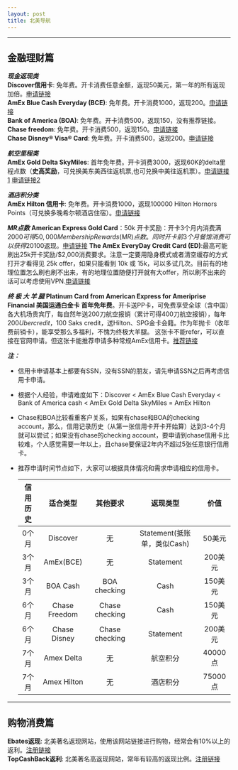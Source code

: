 ```yaml
---
layout: post
title: 北美导航
---
```


---

金融理财篇
-----

***现金返现类***  
**Discover信用卡**: 免年费。开卡消费任意金额，返现50美元，第一年的所有返现加倍。[申请链接][1]  
**AmEx Blue Cash Everyday (BCE)**: 免年费。开卡消费1000，返现200。[申请链接][2]   
**Bank of America (BOA)**: 免年费。开卡消费500，返现150，没有推荐链接。   
**Chase freedom**: 免年费。开卡消费500，返现150。[申请链接][3]   
**Chase Disney® Visa® Card**: 免年费。开卡消费500，返现200。[申请链接][4]   
  
***航空里程类***  
**AmEx Gold Delta SkyMiles**: 首年免年费。开卡消费3000，返现60K的delta里程点数（**史高奖励**，可兑换美东美西往返机票,也可兑换中美往返机票）。[申请链接1][5]
[申请链接2][12]
  
***酒店积分类***  
**AmEx Hilton 信用卡**: 免年费。开卡消费1000，返现100000 Hilton Hornors Points（可兑换多晚希尔顿酒店住宿）。[申请链接][6]  

***MR点数***
**American Express Gold Card**：50k 开卡奖励：开卡3个月内消费满 $2000 可得 50,000 Membership Rewards (MR) 点数。同时开卡前3个月餐馆消费可以获得20%返现，最高$100返现。[申请链接][10]
**The AmEx EveryDay Credit Card (ED)**:最高可能刷出25k开卡奖励/$2,000消费要求。注意一定要用隐身模式或者清空缓存的方式打开才看得见 25k offer，如果只能看到 10k 或 15k，可以多试几次。目前有的地理位置怎么刷也刷不出来，有的地理位置随便打开就有大offer，所以刷不出来的话可以考虑使用VPN.[申请链接][11]



***终 极 大 羊 腿***
**Platinum Card from American Express for Ameriprise Financial 美国运通白金卡**
**首年免年费**。开卡送PP卡，可免费享受全球（含中国）各大机场贵宾厅，每自然年送200刀航空报销（累计可得400刀航空报销），每年$200 Uber credit，$100 Saks credit，送Hilton、SPG金卡会籍。作为年抛卡（收年费前销卡），能享受那么多福利，不愧为终极大羊腿。
这张卡不能refer，可以直接在官网申请。但这张卡能推荐申请多种常规AmEx信用卡。[推荐链接][9]


***注：***
* 信用卡申请基本上都要有SSN，没有SSN的朋友，请先申请SSN之后再考虑信用卡申请。  
* 根据个人经验，申请难度如下：Discover < AmEx Blue Cash Everyday < Bank of America cash < AmEx Gold Delta SkyMiles = AmEx Hilton  
* Chase和BOA比较看重客户关系，如果有chase和BOA的checking account，那么，信用记录历史（从第一张信用卡开卡开始算）达到3-4个月就可以尝试；如果没有chase的checking account，要申请到chase信用卡比较难，个人感觉需要一年以上，且chase要保证2年内不超过5张任意银行信用卡。  
* 推荐申请时间节点如下，大家可以根据具体情况和需求申请相应的信用卡。  
  
  |信用历史|适合类型|其他要求|返现类型|价值|
  | :-: | :-: | :-: | :-: | :-: |
  |0个月|Discover|无|Statement(抵账单，类似Cash)|50美元|
  |3个月|AmEx(BCE)|无|Statement|200美元|
  |3个月|BOA Cash|BOA checking|Cash|150美元|
  |6个月|Chase Freedom|Chase checking|Cash|150美元|
  |6个月|Chase Disney|Chase checking|Statement|200美元|
  |7个月|Amex Delta|无|航空积分|40000点|
  |7个月|Amex Hilton|无|酒店积分|75000点|


---

购物消费篇
-----
**Ebates返现**: 北美著名返现网站，使用该网站链接进行购物，经常会有10%以上的返利。[注册链接][7]  
**TopCashBack返利**: 北美著名高返现网站，常年有较高的返现比例。[注册链接][8]





  [1]: https://refer.discover.com/s/32o7u
  [2]: http://refer.amex.us/MENGHLOXux?XLINK=MYCP
  [3]: https://www.referyourchasecard.com/2/UDUG3W8CER
  [4]: https://www.referyourchasecard.com/200/Y4KESEE38Z
  [5]: http://refer.amex.us/MENGHL0YVF?XLINK=MYCP
  [6]: http://refer.amex.us/MENGHLTXbi?xl=cp33
  [7]: https://www.ebates.com/r/LIUMEN56?eeid=28187
  [8]: https://www.topcashback.com/ref/member1111691236436
  [9]: http://refer.amex.us/MENGHLjCMD?XLINK=MYCP
  [10]: http://refer.amex.us/MENGHLRlsK?XLINK=MYCP
  [11]: http://refer.amex.us/MENGHLyWVF?XLINK=MYCP
  [12]: http://refer.amex.us/MENGHLbXSo?xl=cp33
